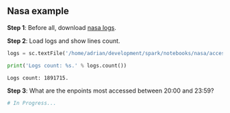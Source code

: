 

## Nasa example


**Step 1**: Before all, download [nasa logs](http://ita.ee.lbl.gov/html/contrib/NASA-HTTP.html).

**Step 2**: Load logs and show lines count.


```python
logs = sc.textFile('/home/adrian/development/spark/notebooks/nasa/access_log_Jul95')

print('Logs count: %s.' % logs.count())
```

    Logs count: 1891715.


**Step 3**: What are the enpoints most accessed between 20:00 and 23:59?


```python
# In Progress...
```
